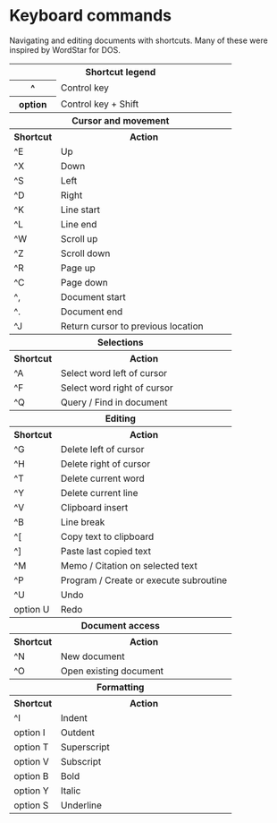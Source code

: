 # Keyboard commands 

Navigating and editing documents with shortcuts. Many of these were  
inspired by WordStar for DOS.

<table>
<tr><th colspan="2">Shortcut legend</th></tr>
<tr><th>^</th><td>Control key</td></tr>
<tr><th>option</th><td>Control key + Shift</td></tr>
<tr><th colspan="2">Cursor and movement</th></tr>
<tr><th>Shortcut</th><th>Action</th></tr>
<tr>
	<td>^E</td><td>Up</td>
</tr>
<tr>
	<td>^X</td><td>Down</td>
</tr>
<tr>
	<td>^S</td><td>Left</td>
</tr>
<tr>
	<td>^D</td><td>Right</td>
</tr>
<tr>
	<td>^K</td><td>Line start</td>
</tr>
<tr>
	<td>^L</td><td>Line end</td>
</tr>
<tr>
	<td>^W</td><td>Scroll up</td>
</tr>
<tr>
	<td>^Z</td><td>Scroll down</td>
</tr>
<tr>
	<td>^R</td><td>Page up</td>
</tr>
<tr>
	<td>^C</td><td>Page down</td>
</tr>
<tr>
	<td>^,</td><td>Document start</td>
</tr>
<tr>
	<td>^.</td><td>Document end</td>
</tr>
<tr>
	<td>^J</td><td>Return cursor to previous location</td>
</tr>
<tr><th colspan="2">Selections</th></tr>
<tr><th>Shortcut</th><th>Action</th></tr>
<tr>
	<td>^A</td><td>Select word left of cursor</td>
</tr>
<tr>
	<td>^F</td><td>Select word right of cursor</td>
</tr>
<tr>
	<td>^Q</td><td>Query / Find in document</td>
</tr>
<tr><th colspan="2">Editing</th></tr>
<tr><th>Shortcut</th><th>Action</th></tr>
<tr>
	<td>^G</td><td>Delete left of cursor</td>
</tr>
<tr>
	<td>^H</td><td>Delete right of cursor</td>
</tr>
<tr>
	<td>^T</td><td>Delete current word</td>
</tr>
<tr>
	<td>^Y</td><td>Delete current line</td>
</tr>
<tr>
	<td>^V</td><td>Clipboard insert</td>
</tr>
<tr>
	<td>^B</td><td>Line break</td>
</tr>
<tr>
	<td>^[</td><td>Copy text to clipboard</td>
</tr>
<tr>
	<td>^]</td><td>Paste last copied text</td>
</tr>
<tr>
	<td>^M</td><td>Memo / Citation on selected text</td>
</tr>
<tr>
	<td>^P</td><td>Program / Create or execute subroutine</td>
</tr>
<tr>
	<td>^U</td><td>Undo</td>
</tr>
<tr>
	<td>option U</td><td>Redo</td>
</tr>
<tr><th colspan="2">Document access</th></tr>
<tr><th>Shortcut</th><th>Action</th></tr>
<tr>
	<td>^N</td><td>New document</td>
</tr>
<tr>
	<td>^O</td><td>Open existing document</td>
</tr>
<tr><th colspan="2">Formatting</th></tr>
<tr><th>Shortcut</th><th>Action</th></tr>
<tr>
	<td>^I</td><td>Indent</td>
</tr>
<tr>
	<td>option I</td><td>Outdent</td>
</tr>
<tr>
	<td>option T</td><td>Superscript</td>
</tr>
<tr>
	<td>option V</td><td>Subscript</td>
</tr>
<tr>
	<td>option B</td><td>Bold</td>
</tr>
<tr>
	<td>option Y</td><td>Italic</td>
</tr>
<tr>
	<td>option S</td><td>Underline</td>
</tr>
</table>

